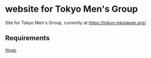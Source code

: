 # website for Tokyo Men's Group

Site for Tokyo Men's Group, currently at https://tokyo.mkpjapan.org/

## Requirements

[Hugo](https://gohugo.io/)
